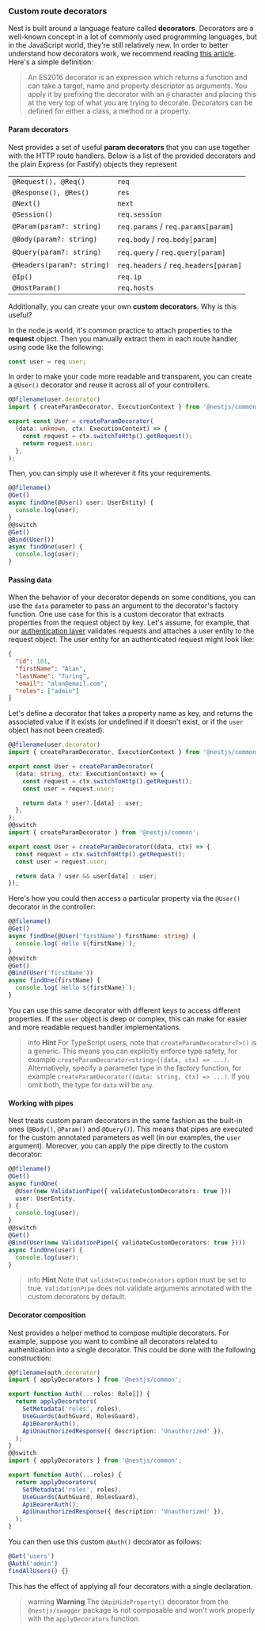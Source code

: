 ### Custom route decorators

Nest is built around a language feature called **decorators**. Decorators are a well-known concept in a lot of commonly used programming languages, but in the JavaScript world, they're still relatively new. In order to better understand how decorators work, we recommend reading [this article](https://medium.com/google-developers/exploring-es7-decorators-76ecb65fb841). Here's a simple definition:

<blockquote class="external">
  An ES2016 decorator is an expression which returns a function and can take a target, name and property descriptor as arguments.
  You apply it by prefixing the decorator with an <code>@</code> character and placing this at the very top of what
  you are trying to decorate. Decorators can be defined for either a class, a method or a property.
</blockquote>

#### Param decorators

Nest provides a set of useful **param decorators** that you can use together with the HTTP route handlers. Below is a list of the provided decorators and the plain Express (or Fastify) objects they represent

<table>
  <tbody>
    <tr>
      <td><code>@Request(), @Req()</code></td>
      <td><code>req</code></td>
    </tr>
    <tr>
      <td><code>@Response(), @Res()</code></td>
      <td><code>res</code></td>
    </tr>
    <tr>
      <td><code>@Next()</code></td>
      <td><code>next</code></td>
    </tr>
    <tr>
      <td><code>@Session()</code></td>
      <td><code>req.session</code></td>
    </tr>
    <tr>
      <td><code>@Param(param?: string)</code></td>
      <td><code>req.params</code> / <code>req.params[param]</code></td>
    </tr>
    <tr>
      <td><code>@Body(param?: string)</code></td>
      <td><code>req.body</code> / <code>req.body[param]</code></td>
    </tr>
    <tr>
      <td><code>@Query(param?: string)</code></td>
      <td><code>req.query</code> / <code>req.query[param]</code></td>
    </tr>
    <tr>
      <td><code>@Headers(param?: string)</code></td>
      <td><code>req.headers</code> / <code>req.headers[param]</code></td>
    </tr>
    <tr>
      <td><code>@Ip()</code></td>
      <td><code>req.ip</code></td>
    </tr>
    <tr>
      <td><code>@HostParam()</code></td>
      <td><code>req.hosts</code></td>
    </tr>
  </tbody>
</table>

Additionally, you can create your own **custom decorators**. Why is this useful?

In the node.js world, it's common practice to attach properties to the **request** object. Then you manually extract them in each route handler, using code like the following:

```typescript
const user = req.user;
```

In order to make your code more readable and transparent, you can create a `@User()` decorator and reuse it across all of your controllers.

```typescript
@@filename(user.decorator)
import { createParamDecorator, ExecutionContext } from '@nestjs/common';

export const User = createParamDecorator(
  (data: unknown, ctx: ExecutionContext) => {
    const request = ctx.switchToHttp().getRequest();
    return request.user;
  },
);
```

Then, you can simply use it wherever it fits your requirements.

```typescript
@@filename()
@Get()
async findOne(@User() user: UserEntity) {
  console.log(user);
}
@@switch
@Get()
@Bind(User())
async findOne(user) {
  console.log(user);
}
```

#### Passing data

When the behavior of your decorator depends on some conditions, you can use the `data` parameter to pass an argument to the decorator's factory function. One use case for this is a custom decorator that extracts properties from the request object by key. Let's assume, for example, that our <a href="techniques/authentication#implementing-passport-strategies">authentication layer</a> validates requests and attaches a user entity to the request object. The user entity for an authenticated request might look like:

```json
{
  "id": 101,
  "firstName": "Alan",
  "lastName": "Turing",
  "email": "alan@email.com",
  "roles": ["admin"]
}
```

Let's define a decorator that takes a property name as key, and returns the associated value if it exists (or undefined if it doesn't exist, or if the `user` object has not been created).

```typescript
@@filename(user.decorator)
import { createParamDecorator, ExecutionContext } from '@nestjs/common';

export const User = createParamDecorator(
  (data: string, ctx: ExecutionContext) => {
    const request = ctx.switchToHttp().getRequest();
    const user = request.user;

    return data ? user?.[data] : user;
  },
);
@@switch
import { createParamDecorator } from '@nestjs/common';

export const User = createParamDecorator((data, ctx) => {
  const request = ctx.switchToHttp().getRequest();
  const user = request.user;

  return data ? user && user[data] : user;
});
```

Here's how you could then access a particular property via the `@User()` decorator in the controller:

```typescript
@@filename()
@Get()
async findOne(@User('firstName') firstName: string) {
  console.log(`Hello ${firstName}`);
}
@@switch
@Get()
@Bind(User('firstName'))
async findOne(firstName) {
  console.log(`Hello ${firstName}`);
}
```

You can use this same decorator with different keys to access different properties. If the `user` object is deep or complex, this can make for easier and more readable request handler implementations.

> info **Hint** For TypeScript users, note that `createParamDecorator<T>()` is a generic. This means you can explicitly enforce type safety, for example `createParamDecorator<string>((data, ctx) => ...)`. Alternatively, specify a parameter type in the factory function, for example `createParamDecorator((data: string, ctx) => ...)`. If you omit both, the type for `data` will be `any`.

#### Working with pipes

Nest treats custom param decorators in the same fashion as the built-in ones (`@Body()`, `@Param()` and `@Query()`). This means that pipes are executed for the custom annotated parameters as well (in our examples, the `user` argument). Moreover, you can apply the pipe directly to the custom decorator:

```typescript
@@filename()
@Get()
async findOne(
  @User(new ValidationPipe({ validateCustomDecorators: true }))
  user: UserEntity,
) {
  console.log(user);
}
@@switch
@Get()
@Bind(User(new ValidationPipe({ validateCustomDecorators: true })))
async findOne(user) {
  console.log(user);
}
```

> info **Hint** Note that `validateCustomDecorators` option must be set to true. `ValidationPipe` does not validate arguments annotated with the custom decorators by default.

#### Decorator composition

Nest provides a helper method to compose multiple decorators. For example, suppose you want to combine all decorators related to authentication into a single decorator. This could be done with the following construction:

```typescript
@@filename(auth.decorator)
import { applyDecorators } from '@nestjs/common';

export function Auth(...roles: Role[]) {
  return applyDecorators(
    SetMetadata('roles', roles),
    UseGuards(AuthGuard, RolesGuard),
    ApiBearerAuth(),
    ApiUnauthorizedResponse({ description: 'Unauthorized' }),
  );
}
@@switch
import { applyDecorators } from '@nestjs/common';

export function Auth(...roles) {
  return applyDecorators(
    SetMetadata('roles', roles),
    UseGuards(AuthGuard, RolesGuard),
    ApiBearerAuth(),
    ApiUnauthorizedResponse({ description: 'Unauthorized' }),
  );
}
```

You can then use this custom `@Auth()` decorator as follows:

```typescript
@Get('users')
@Auth('admin')
findAllUsers() {}
```

This has the effect of applying all four decorators with a single declaration.

> warning **Warning** The `@ApiHideProperty()` decorator from the `@nestjs/swagger` package is not composable and won't work properly with the `applyDecorators` function.
